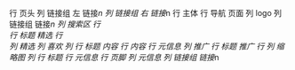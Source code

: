 行 页头
    列 链接组 左
        链接*n
    列 链接组 右
        链接*n
行 主体
    行 导航 页面
        列 logo
        列 链接组
            链接*n
        列 搜索区
    行  
        行  标题 精选
        行  
            列 精选
                列 喜欢
                列
                    行 标题 内容
                    行 内容
                    行 元信息
            列 推广
                行 标题 推广
                行
                    列 缩略图
                    列 
                        行 标题
                        行 元信息
行 页脚
    列 元信息
    列 链接组
        链接*n
